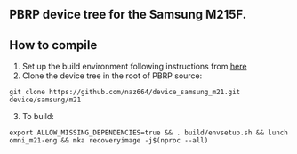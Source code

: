 ## PBRP device tree for the Samsung M215F.

## How to compile

1. Set up the build environment following instructions from [here](https://github.com/PitchBlackRecoveryProject/manifest_pb)
2. Clone the device tree in the root of PBRP source:
```
git clone https://github.com/naz664/device_samsung_m21.git device/samsung/m21
```
3. To build:
```
export ALLOW_MISSING_DEPENDENCIES=true && . build/envsetup.sh && lunch omni_m21-eng && mka recoveryimage -j$(nproc --all)
```



